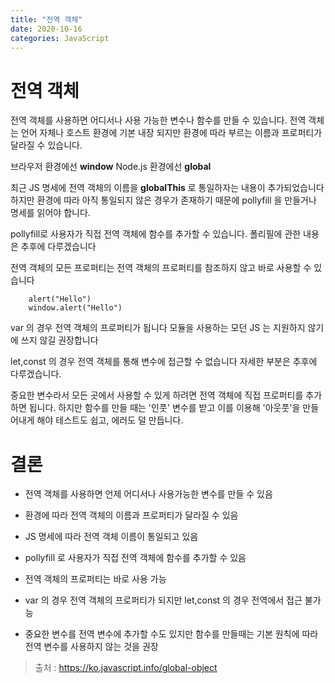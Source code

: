 ```yaml
---
title: "전역 객체"
date: 2020-10-16
categories: JavaScript
---
```


# 전역 객체

전역 객체를 사용하면 어디서나 사용 가능한 변수나 함수를 만들 수 있습니다.
전역 객체는 언어 자체나 호스트 환경에 기본 내장 되지만 환경에 따라 부르는 이름과 프로퍼티가 달라질 수 있습니다.

브라우저 환경에선 **window**
Node.js 환경에선 **global**

최근 JS 명세에 전역 객체의 이름을 **globalThis** 로 통일하자는 내용이 추가되었습니다
하지만 환경에 따라 아직 통일되지 않은 경우가 존재하기 때문에 pollyfill 을 만들거나 명세를 읽어야 합니다.

pollyfill로 사용자가 직접 전역 객체에 함수를 추가할 수 있습니다.
폴리필에 관한 내용은 추후에 다루겠습니다

전역 객체의 모든 프로퍼티는 전역 객체의 프로퍼티를 참조하지 않고 바로 사용할 수 있습니다

```
    alert("Hello")
    window.alert("Hello")
```

var 의 경우 전역 객체의 프로퍼티가 됩니다
모듈을 사용하는 모던 JS 는 지원하지 않기에 쓰지 않길 권장합니다

let,const 의 경우 전역 객체를 통해 변수에 접근할 수 없습니다
자세한 부분은 추후에 다루겠습니다.

중요한 변수라서 모든 곳에서 사용할 수 있게 하려면 전역 객체에 직접 프로퍼티를 추가하면 됩니다.
하지만 함수를 만들 때는 '인풋' 변수를 받고 이를 이용해 '아웃풋'을 만들어내게 해야 테스트도 쉽고, 에러도 덜 만듭니다.

# 결론

- 전역 객체를 사용하면 언제 어디서나 사용가능한 변수를 만들 수 있음

- 환경에 따라 전역 객체의 이름과 프로퍼티가 달라질 수 있음

- JS 명세에 따라 전역 객체 이름이 통일되고 있음

- pollyfill 로 사용자가 직접 전역 객체에 함수를 추가할 수 있음

- 전역 객체의 프로퍼티는 바로 사용 가능

- var 의 경우 전역 객체의 프로퍼티가 되지만 let,const 의 경우 전역에서 접근 불가능

- 중요한 변수를 전역 변수에 추가할 수도 있지만 함수를 만들때는 기본 원칙에 따라 전역 변수를 사용하지 않는 것을 권장

> 출처 : https://ko.javascript.info/global-object
